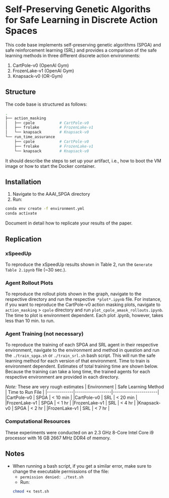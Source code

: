 # Self-Preserving Genetic Algoriths for Safe Learning in Discrete Action Spaces
This code base implements self-preserving genetic algorithms (SPGA) and safe reinforcement learning (SRL) and provides a comparison of the safe learning methods in three different discrete action environments:
1. CartPole-v0 (OpenAI Gym)
2. FrozenLake-v1 (OpenAI Gym)
3. Knapsack-v0 (OR-Gym)

## Structure
The code base is structured as follows:
```bash
.
├── action_masking
│   ├── cpole           # CartPole-v0
│   ├── frolake         # FrozenLake-v1
│   └── knapsack        # Knapsack-v0
└── run_time_assurance
    ├── cpole           # CartPole-v0
    ├── frolake         # FrozenLake-v1
    └── knapsack        # Knapsack-v0
 ```
    
It should describe the steps to set up your artifact, i.e., how to boot the VM image or how to start the Docker container.
## Installation
1. Navigate to the AAAI_SPGA directory
2. Run:
```bash
conda env create -f environment.yml
conda activate 
```
 
Document in detail how to replicate your results of the paper.
## Replication
### xSpeedUp
To reproduce the xSpeedUp results shown in Table 2, run the `Generate Table 2.ipynb` file (~30 sec.).

### Agent Rollout Plots
To reproduce the rollout plots shown in the graph, navigate to the respective directory and run the respective` *plot*.ipynb` file. For instance, if you want to reproduce the CartPole-v0 action masking plots, navigate to `action_masking` > `cpole` directory and run `plot_cpole_amask_rollouts.ipynb`. The time to plot is environment dependent. Each plot .ipynb, however, takes less than 10 min. to run.

### Agent Training (not necessary)
To reproduce the training of each SPGA and SRL agent in their respective environment, navigate to the environment and method in question and run the `./train_spga.sh` or `./train_srl.sh` bash script. This will run the safe learning method for each version of that environment. Time to train is environment dependent. Estimates of total training time are shown below. Because the training can take a long time, the trained agents for each respective environment are provided in each directory.

*Note:* These are very rough estimates
| Environment | Safe Learning Method | Time to Run File |
|-------------|------------------|----------------------|
|CartPole-v0  | SPGA                 |    < 10 min       |
|CartPole-v0  | SRL                  |    < 20 min      |
|FrozenLake-v1  | SPGA                 |    < 1 hr      |
|FrozenLake-v1  | SRL                  |    <  4 hr      |
|Knapsack-v0  | SPGA                 |    < 2 hr       |
|FrozenLake-v1  | SRL                  |    <  7 hr      |

### Computational Resources
These experiments were conducted on an 2.3 GHz 8-Core Intel Core i9 processor with 16 GB 2667 MHz DDR4 of memory.

## Notes
- When running a bash script, if you get a similar error, make sure to change the executable permissions of the file:
    - ```permission denied: ./test.sh```
    - Run: 
    ```bash
    chmod +x test.sh
    ```
